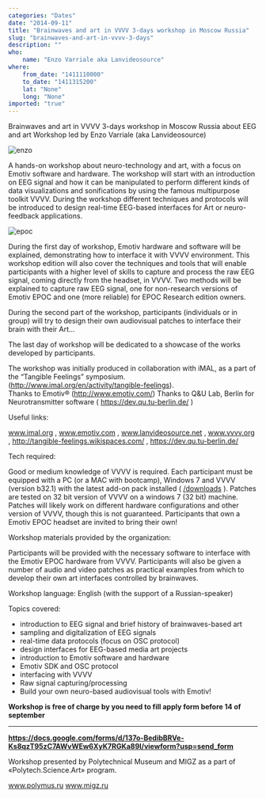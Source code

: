 ```yaml
---
categories: "Dates"
date: "2014-09-11"
title: "Brainwaves and art in VVVV 3-days workshop in Moscow Russia"
slug: "brainwaves-and-art-in-vvvv-3-days"
description: ""
who: 
    name: "Enzo Varriale aka Lanvideosource"
where: 
    from_date: "1411110000"
    to_date: "1411315200"
    lat: "None"
    long: "None"
imported: "true"
---
```



Brainwaves and art in VVVV
3-days workshop in Moscow Russia about EEG and art
Workshop led by Enzo Varriale (aka Lanvideosource)

![enzo](enzo_sm.jpg) 


A hands-on workshop about neuro-technology and art, with a focus on Emotiv software and hardware. The workshop will start with an introduction on EEG signal and how it can be manipulated to perform different kinds of data visualizations and sonifications by using the famous multipurpose toolkit VVVV. During the workshop different techniques and protocols will be introduced to design real-time EEG-based interfaces for Art or neuro-feedback applications. 

![epoc](epoc_sm.jpg) 



During the first day of workshop, Emotiv hardware and software will be explained, demonstrating how to interface it with VVVV environment. This workshop edition will also cover the techniques and tools that will enable participants with a higher level of skills to capture and process the raw EEG signal, coming directly from the headset, in VVVV. Two methods will be explained to capture raw EEG signal, one for non-research versions of Emotiv EPOC and one (more reliable) for EPOC Research edition owners.  

During the second part of the workshop, participants (individuals or in group) will try to design their own audiovisual patches to interface their brain with their Art...

The last day of workshop will be dedicated to a showcase of the works developed by participants.


The workshop was initially produced in collaboration with iMAL, as a part of the “Tangible Feelings” symposium. (http://www.imal.org/en/activity/tangible-feelings).  
Thanks to Emotiv® (http://www.emotiv.com/)
Thanks to Q&U Lab, Berlin for Neurotransmitter software ( https://dev.qu.tu-berlin.de/ )


Useful links:
 
www.imal.org , www.emotiv.com , www.lanvideosource.net , www.vvvv.org , http://tangible-feelings.wikispaces.com/ , https://dev.qu.tu-berlin.de/

Tech required:

Good or medium knowledge of  VVVV is required. Each participant must be equipped with a PC (or a MAC with bootcamp), Windows 7 and VVVV (version b32.1) with the latest add-on pack installed ( [/downloads](https://vvvv.org/downloads) ). Patches are tested on 32 bit version of VVVV on a windows 7 (32 bit) machine. Patches will likely work on different hardware configurations and other version of VVVV, though this is not guaranteed. Participants that own a Emotiv EPOC headset are invited to bring their own! 

Workshop materials provided by the organization:

Participants will be provided with the necessary software to interface with the Emotiv EPOC hardware from VVVV. Participants will also be given a number of audio and video patches as practical examples from which to develop their own art interfaces controlled by brainwaves.

Workshop language: English (with the support of a Russian-speaker)

Topics covered:

- introduction to EEG signal and brief history of brainwaves-based art 
- sampling and digitalization of EEG signals
- real-time data protocols (focus on OSC protocol)
- design interfaces for EEG-based media art projects
- introduction to Emotiv software and hardware
- Emotiv SDK and OSC protocol
- interfacing with VVVV
- Raw signal capturing/processing 
- Build your own neuro-based audiovisual tools with Emotiv!

**Workshop is free of charge by you need to fill apply form before 14 of september**
____
**https://docs.google.com/forms/d/137o-BedibBRVe-Ks8qzT95zC7AWvWEw6XyK7RGKa89I/viewform?usp=send_form**

Workshop presented by Polytechnical Museum and MIGZ as a part of «Polytech.Science.Art» program. 

www.polymus.ru
www.migz.ru

 

